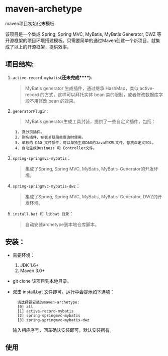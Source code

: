 # maven-archetype #

maven项目初始化末模板

该项目是一个集成 Spring, Spring MVC, MyBatis, MyBatis Generator, DWZ 等开源框架的项目环境搭建模板。只需要简单的通过Maven创建一个新项目，就集成了以上的开源框架，提供效率。



## 项目结构: ##

1. `active-record-mybatis`**(还未完成****)**:
	> MyBatis generator 生成插件，通过继承 HashMap，类似 active-record 的方式，这样可以拜托实体 bean 类的限制，或者修改数据库字段不用修改 bean 的效果。

2. `generatorPlugin`:
	> MyBatis generator生成工具封装，提供了一些自定义插件，包括：
		
		1. 真分页插件。
		2. 别名插件，在表关联简单查询时使用。
		3. 单独的 DAO 文件插件，可以单独生成DAO的Java和XML文件，存放自定义SQL。
		4. 自动生成Business 和 Controller文件。

3. `spring-springmvc-mybatis`：
	> 集成了Spring, Spring MVC, MyBatis, MyBatis-Generator的开发环境。

4. `spring-springmvc-mybatis-dwz`：
	> 集成了Spring, Spring MVC, MyBatis, MyBatis-Generator, DWZ的开发环境。

5. `install.bat 和 libbat 目录`：
	> 自动安装archetype到本地仓库脚本。 



## 安装： ##
-  需要环境：
	1. JDK 1.6+	
	2. Maven 3.0+
	>	
- git clone 该项目到本地目录。
 
- 双击 install.bat 文件即可。运行中会提示如下选项：
	>
		请选择要安装的maven-archetype:
		[0] all
		[1] active-record-mybatis
		[2] spring-springmvc-mybatis
		[3] spring-springmvc-mybatis-dwz
	输入相应序号，回车确认安装即可。默认安装所有。

## 使用 ##
	

